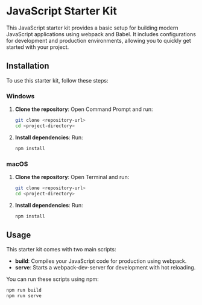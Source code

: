 # JavaScript Starter Kit

This JavaScript starter kit provides a basic setup for building modern JavaScript applications using webpack and Babel. It includes configurations for development and production environments, allowing you to quickly get started with your project.

## Installation

To use this starter kit, follow these steps:

### Windows

1. **Clone the repository**: Open Command Prompt and run:

    ```bash
    git clone <repository-url>
    cd <project-directory>
    ```

2. **Install dependencies**: Run:

    ```bash
    npm install
    ```

### macOS

1. **Clone the repository**: Open Terminal and run:

    ```bash
    git clone <repository-url>
    cd <project-directory>
    ```

2. **Install dependencies**: Run:

    ```bash
    npm install
    ```

## Usage

This starter kit comes with two main scripts:

- **build**: Compiles your JavaScript code for production using webpack.
- **serve**: Starts a webpack-dev-server for development with hot reloading.

You can run these scripts using npm:

```bash
npm run build
npm run serve

